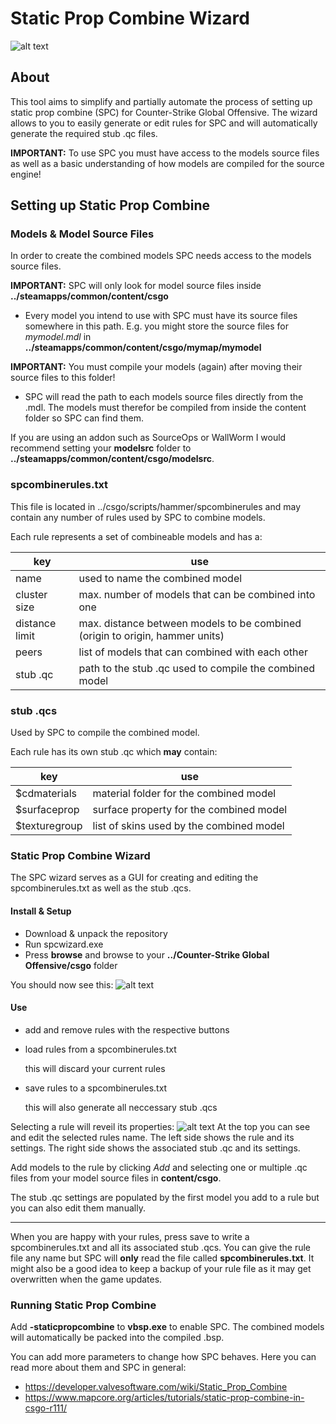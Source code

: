 Static Prop Combine Wizard
=====

![alt text](https://i.imgur.com/PpVHFNj.png "UI")

## About
This tool aims to simplify and partially automate the process of setting up static prop combine (SPC) for Counter-Strike Global Offensive.
The wizard allows to you to easily generate or edit rules for SPC and will automatically generate the required stub .qc files.
 
**IMPORTANT:** To use SPC you must have access to the models source files as well as a basic understanding of how models are compiled for the source engine!

## Setting up Static Prop Combine
### Models & Model Source Files
In order to create the combined models SPC needs access to the models source files.

**IMPORTANT:** SPC will only look for model source files inside **../steamapps/common/content/csgo**

* Every model you intend to use with SPC must have its source files somewhere in this path.
E.g. you might store the source files for *mymodel.mdl* in **../steamapps/common/content/csgo/mymap/mymodel**

**IMPORTANT:** You must compile your models (again) after moving their source files to this folder!

* SPC will read the path to each models source files directly from the .mdl. The models must therefor be compiled from inside the content folder so SPC can find them.

If you are using an addon such as SourceOps or WallWorm I would recommend setting your **modelsrc** folder to **../steamapps/common/content/csgo/modelsrc**.

### spcombinerules.txt
This file is located in ../csgo/scripts/hammer/spcombinerules and may contain any number of rules used by SPC to combine models.

Each rule represents a set of combineable models and has a:

key | use
--- | ---
name | used to name the combined model
cluster size | max. number of models that can be combined into one
distance limit | max. distance between models to be combined (origin to origin, hammer units)
peers | list of models that can combined with each other
stub .qc| path to the stub .qc used to compile the combined model

### stub .qcs
Used by SPC to compile the combined model.

Each rule has its own stub .qc which **may** contain:

key | use
--- | ---
$cdmaterials | material folder for the combined model
$surfaceprop | surface property for the combined model
$texturegroup | list of skins used by the combined model

### Static Prop Combine Wizard
The SPC wizard serves as a GUI for creating and editing the spcombinerules.txt as well as the stub .qcs.

#### Install & Setup
* Download & unpack the repository
* Run spcwizard.exe
* Press **browse** and browse to your **../Counter-Strike Global Offensive/csgo** folder

You should now see this:
![alt text](https://i.imgur.com/bK3tCTF.png "UI")

#### Use
* add and remove rules with the respective buttons
* load rules from a spcombinerules.txt

   this will discard your current rules
* save rules to a spcombinerules.txt

   this will also generate all neccessary stub .qcs

Selecting a rule will reveil its properties:
![alt text](https://i.imgur.com/iqWZ9HH.png "UI")
At the top you can see and edit the selected rules name.
The left side shows the rule and its settings. The right side shows the associated stub .qc and its settings.

Add models to the rule by clicking *Add* and selecting one or multiple .qc files from your model source files in **content/csgo**.

The stub .qc settings are populated by the first model you add to a rule but you can also edit them manually.

---

When you are happy with your rules, press save to write a spcombinerules.txt and all its associated stub .qcs.
You can give the rule file any name but SPC will **only** read the file called **spcombinerules.txt**.
It might also be a good idea to keep a backup of your rule file as it may get overwritten when the game updates.

### Running Static Prop Combine
Add **-staticpropcombine** to **vbsp.exe** to enable SPC. The combined models will automatically be packed into the compiled .bsp.

You can add more parameters to change how SPC behaves. Here you can read more about them and SPC in general:
* https://developer.valvesoftware.com/wiki/Static_Prop_Combine
* https://www.mapcore.org/articles/tutorials/static-prop-combine-in-csgo-r111/
